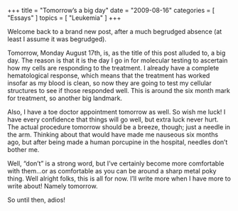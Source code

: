 +++
title = "Tomorrow’s a big day"
date = "2009-08-16"
categories = [ "Essays" ]
topics = [ "Leukemia" ]
+++

Welcome back to a brand new post, after a much begrudged absence (at least I assume it was begrudged).

Tomorrow, Monday August 17th, is, as the title of this post alluded to, a big day. The reason is that it is the day I go in for molecular testing to ascertain how my cells are responding to the treatment. I already have a complete hematological response, which means that the treatment has worked insofar as my blood is clean, so now they are going to test my cellular structures to see if those responded well. This is around the six month mark for treatment, so another big landmark.

Also, I have a toe doctor appointment tomorrow as well. So wish me luck! I have every confidence that things will go well, but extra luck never hurt. The actual procedure tomorrow should be a breeze, though; just a needle in the arm. Thinking about that would have made me nauseous six months ago, but after being made a human porcupine in the hospital, needles don&#8217;t bother me.

Well, &#8220;don&#8217;t&#8221; is a strong word, but I&#8217;ve certainly become more comfortable with them&#8230;or as comfortable as you can be around a sharp metal poky thing. Well alright folks, this is all for now. I&#8217;ll write more when I have more to write about! Namely tomorrow.

So until then, adios!
